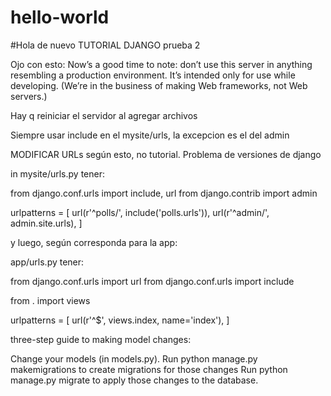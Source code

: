 # hello-world
#Hola de nuevo
TUTORIAL DJANGO prueba 2

Ojo con esto:
Now’s a good time to note: don’t use this server in anything resembling a production environment. 
It’s intended only for use while developing. (We’re in the business of making Web frameworks, not Web servers.)

Hay q reiniciar el servidor al agregar archivos

Siempre usar include en el mysite/urls, la excepcion es el del admin

MODIFICAR URLs según esto, no tutorial. Problema de versiones de django

in mysite/urls.py tener:

from django.conf.urls import include, url
from django.contrib import admin

urlpatterns = [
url(r'^polls/', include('polls.urls')),
url(r'^admin/', admin.site.urls),
]

y luego, según corresponda para la app:

app/urls.py tener:

from django.conf.urls import url
from django.conf.urls import include

from . import views

urlpatterns = [
  url(r'^$', views.index, name='index'),
]


three-step guide to making model changes:

Change your models (in models.py).
Run python manage.py makemigrations to create migrations for those changes
Run python manage.py migrate to apply those changes to the database.



